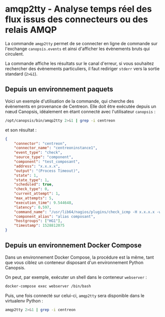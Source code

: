 # amqp2tty - Analyse temps réel des flux issus des connecteurs ou des relais AMQP

La commande `amqp2tty` permet de se connecter en ligne de commande sur l'exchange `canopsis.events` et ainsi d'afficher les évènements bruts qui circulent.

La commande affiche les résultats sur le canal d'erreur, si vous souhaitez rechercher des évènements particuliers, il faut rediriger `stderr` vers la sortie standard (`2>&1`).

## Depuis un environnement paquets

Voici un exemple d'utilisation de la commande, qui cherche des évènements en provenance de Centreon. Elle doit être exécutée depuis un nœud Canopsis, idéalement en étant connecté avec l'utilisateur `canopsis` :
```sh
/opt/canopsis/bin/amqp2tty 2>&1 | grep -i centreon
```

et son résultat :
```json
{
    "connector": "centreon",
    "connector_name": "centreoninstance1",
    "event_type": "check",
    "source_type": "component",
    "component": "test_composant",
    "address": "x.x.x.x",
    "output": "(Process Timeout)",
    "state": 1,
    "state_type": 1,
    "scheduled": true,
    "check_type": 0,
    "current_attempt": 1,
    "max_attempts": 5,
    "execution_time": 9.544648,
    "latency": 0.597,
    "command_name": "/usr/lib64/nagios/plugins/check_icmp -H x.x.x.x -w 3000.0,80% -c 5000.0,100% -p 1",
    "component_alias": "alias composant",
    "hostgroups": ["HG1"],
    "timestamp": 1528812075
}
```

## Depuis un environnement Docker Compose

Dans un environnement Docker Compose, la procédure est la même, tant que vous ciblez un conteneur disposant d'un environnement Python Canopsis.

On peut, par exemple, exécuter un shell dans le conteneur `webserver` :

```sh
docker-compose exec webserver /bin/bash
```

Puis, une fois connecté sur celui-ci, `amqp2tty` sera disponible dans le virtualenv Python :
```sh
amqp2tty 2>&1 | grep -i centreon
```
